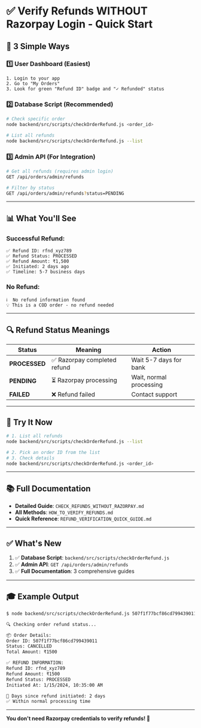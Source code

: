 # ✅ Verify Refunds WITHOUT Razorpay Login - Quick Start

## 🎯 **3 Simple Ways**

### **1️⃣ User Dashboard (Easiest)**
```
1. Login to your app
2. Go to "My Orders"
3. Look for green "Refund ID" badge and "✓ Refunded" status
```

### **2️⃣ Database Script (Recommended)**
```bash
# Check specific order
node backend/src/scripts/checkOrderRefund.js <order_id>

# List all refunds
node backend/src/scripts/checkOrderRefund.js --list
```

### **3️⃣ Admin API (For Integration)**
```bash
# Get all refunds (requires admin login)
GET /api/orders/admin/refunds

# Filter by status
GET /api/orders/admin/refunds?status=PENDING
```

---

## 📊 **What You'll See**

### Successful Refund:
```
✅ Refund ID: rfnd_xyz789
✅ Refund Status: PROCESSED
✅ Refund Amount: ₹1,500
✅ Initiated: 2 days ago
✅ Timeline: 5-7 business days
```

### No Refund:
```
ℹ️  No refund information found
💡 This is a COD order - no refund needed
```

---

## 🔍 **Refund Status Meanings**

| Status | Meaning | Action |
|--------|---------|--------|
| **PROCESSED** | ✅ Razorpay completed refund | Wait 5-7 days for bank |
| **PENDING** | ⏳ Razorpay processing | Wait, normal processing |
| **FAILED** | ❌ Refund failed | Contact support |

---

## 🚀 **Try It Now**

```bash
# 1. List all refunds
node backend/src/scripts/checkOrderRefund.js --list

# 2. Pick an order ID from the list
# 3. Check details
node backend/src/scripts/checkOrderRefund.js <order_id>
```

---

## 📚 **Full Documentation**

- **Detailed Guide**: `CHECK_REFUNDS_WITHOUT_RAZORPAY.md`
- **All Methods**: `HOW_TO_VERIFY_REFUNDS.md`
- **Quick Reference**: `REFUND_VERIFICATION_QUICK_GUIDE.md`

---

## ✅ **What's New**

1. ✅ **Database Script**: `backend/src/scripts/checkOrderRefund.js`
2. ✅ **Admin API**: `GET /api/orders/admin/refunds`
3. ✅ **Full Documentation**: 3 comprehensive guides

---

## 🎓 **Example Output**

```bash
$ node backend/src/scripts/checkOrderRefund.js 507f1f77bcf86cd799439011

🔍 Checking order refund status...

📦 Order Details:
Order ID: 507f1f77bcf86cd799439011
Status: CANCELLED
Total Amount: ₹1500

✅ REFUND INFORMATION:
Refund ID: rfnd_xyz789
Refund Amount: ₹1500
Refund Status: PROCESSED
Initiated At: 1/15/2024, 10:35:00 AM

📅 Days since refund initiated: 2 days
✅ Within normal processing time
```

---

**You don't need Razorpay credentials to verify refunds! 🎉**